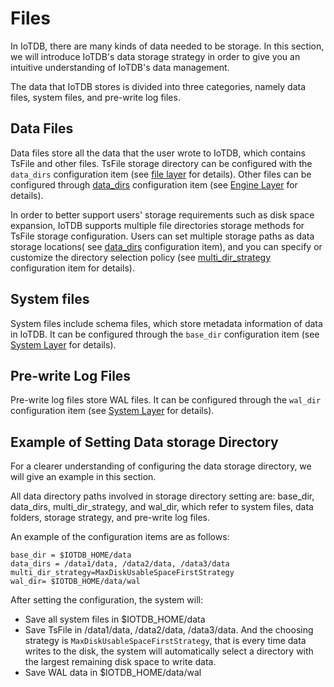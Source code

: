<!--

```
Licensed to the Apache Software Foundation (ASF) under one
or more contributor license agreements.  See the NOTICE file
distributed with this work for additional information
regarding copyright ownership.  The ASF licenses this file
to you under the Apache License, Version 2.0 (the
"License"); you may not use this file except in compliance
with the License.  You may obtain a copy of the License at

    http://www.apache.org/licenses/LICENSE-2.0

Unless required by applicable law or agreed to in writing,
software distributed under the License is distributed on an
"AS IS" BASIS, WITHOUT WARRANTIES OR CONDITIONS OF ANY
KIND, either express or implied.  See the License for the
specific language governing permissions and limitations
under the License.
```

-->

# Files

In IoTDB, there are many kinds of data needed to be storage. In this section, we will introduce IoTDB's data storage strategy in order to give you an intuitive understanding of IoTDB's data management.

The data that IoTDB stores is divided into three categories, namely data files, system files, and pre-write log files.

## Data Files

Data files store all the data that the user wrote to IoTDB, which contains TsFile and other files. TsFile storage directory can be configured with the `data_dirs` configuration item (see [file layer](/document/V0.9.x/UserGuide/3-Server/4-Config%20Manual.html) for details). Other files can be configured through [data_dirs](/document/V0.9.x/UserGuide/3-Server/4-Config%20Manual.html) configuration item (see [Engine Layer](/document/V0.9.x/UserGuide/3-Server/4-Config%20Manual.html) for details).

In order to better support users' storage requirements such as disk space expansion, IoTDB supports multiple file directories storage methods for TsFile storage configuration. Users can set multiple storage paths as data storage locations( see [data_dirs](/document/V0.9.x/UserGuide/3-Server/4-Config%20Manual.html) configuration item), and you can specify or customize the directory selection policy (see [multi_dir_strategy](/document/V0.9.x/UserGuide/3-Server/4-Config%20Manual.html) configuration item for details).

## System files

System files include schema files, which store metadata information of data in IoTDB. It can be configured through the `base_dir` configuration item (see [System Layer](/document/V0.9.x/UserGuide/3-Server/4-Config%20Manual.html) for details).

## Pre-write Log Files

Pre-write log files store WAL files. It can be configured through the `wal_dir` configuration item (see [System Layer](/document/V0.9.x/UserGuide/3-Server/2-Single%20Node%20Setup.html) for details).

## Example of Setting Data storage Directory

For a clearer understanding of configuring the data storage directory, we will give an example in this section.

All data directory paths involved in storage directory setting are: base_dir, data_dirs, multi_dir_strategy, and wal_dir, which refer to system files, data folders, storage strategy, and pre-write log files.

An example of the configuration items are as follows:

```
base_dir = $IOTDB_HOME/data
data_dirs = /data1/data, /data2/data, /data3/data 
multi_dir_strategy=MaxDiskUsableSpaceFirstStrategy
wal_dir= $IOTDB_HOME/data/wal
```
After setting the configuration, the system will:

* Save all system files in $IOTDB_HOME/data
* Save TsFile in /data1/data, /data2/data, /data3/data. And the choosing strategy is `MaxDiskUsableSpaceFirstStrategy`, that is every time data writes to the disk, the system will automatically select a directory with the largest remaining disk space to write data.
* Save WAL data in $IOTDB_HOME/data/wal